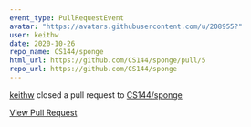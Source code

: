 ```yaml
---
event_type: PullRequestEvent
avatar: "https://avatars.githubusercontent.com/u/208955?"
user: keithw
date: 2020-10-26
repo_name: CS144/sponge
html_url: https://github.com/CS144/sponge/pull/5
repo_url: https://github.com/CS144/sponge
---
```


<a href='https://github.com/keithw' target='_blank'>keithw</a> closed a pull request to <a href='https://github.com/CS144/sponge' target='_blank'>CS144/sponge</a>

<a href='https://github.com/CS144/sponge/pull/5' target='_blank'>View Pull Request</a>